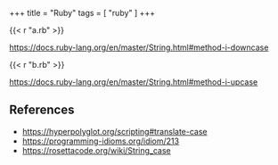 +++
title = "Ruby"
tags = [ "ruby" ]
+++

{{< r "a.rb" >}}

<https://docs.ruby-lang.org/en/master/String.html#method-i-downcase>

{{< r "b.rb" >}}

<https://docs.ruby-lang.org/en/master/String.html#method-i-upcase>

## References

- <https://hyperpolyglot.org/scripting#translate-case>
- <https://programming-idioms.org/idiom/213>
- <https://rosettacode.org/wiki/String_case>
